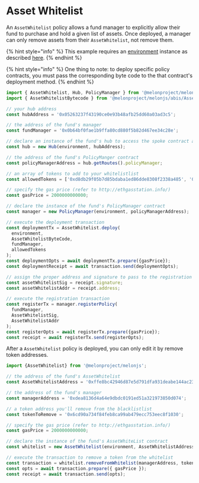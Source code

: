 # Asset Whitelist

An `AssetWhitelist` policy allows a fund manager to explicitly allow their fund to purchase and hold a given list of assets. Once deployed, a manager can only remove assets from their `AssetWhitelist`, not remove them. 

{% hint style="info" %}
This example requires an [environment](../../building-blocks/environment/) instance as described [here](../../building-blocks/environment/).
{% endhint %}

{% hint style="info" %}
One thing to note: to deploy specific policy contracts, you must pass the corresponding byte code to the that contract's deployment method.
{% endhint %}

```javascript
import { AssetWhitelist, Hub, PolicyManager } from '@melonproject/melonjs';
import { AssetWhitelistBytecode } from '@melonproject/melonjs/abis/AssetWhitelist.bin';

// your hub address
const hubAddress = '0x05263237f43190ce0e93b48afb25dd60a03ad3c5';

// the address of the fund's manager 
const fundManager = '0x0b64bf0fae1b9ffa80cd880f5b82d467ee34c28e'; 

// declare an instance of the fund's hub to access the spoke contract addresses
const hub = new Hub(environment, hubAddress);

// the address of the fund's PolicyManger contract
const policyManagerAddress = hub.getRoutes().policyManager; 

// an array of tokens to add to your whitelistlist
const allowedTokens = ['0xd8db29f05b7d85bdaba1ed86dde8308f2338a485', '0x813879c9ba21271431dab30069863f604837b031']; 

// specify the gas price (refer to http://ethgasstation.info/)
const gasPrice = 2000000000000; 

// declare the instance of the fund's PolicyManager contract
const manager = new PolicyManager(environment, policyManagerAddress);

// execute the deployment transaction
const deploymentTx = AssetWhitelist.deploy(
  environment, 
  AssetWhitelistByteCode, 
  fundManager, 
  allowedTokens
);
const deploymentOpts = await deploymentTx.prepare({gasPrice});
const deploymentReceipt = await transaction.send(deploymentOpts);

// assign the proper address and signature to pass to the registration transaction
const assetWhitelistSig = receipt.signature; 
const assetWhitelistAddr = receipt.address;   

// execute the registration transaction
const registerTx = manager.registerPolicy(
  fundManager, 
  AssetWhitelistSig, 
  AssetWhitelistAddr
);
const registerOpts = await registerTx.prepare({gasPrice});
const receipt = await registerTx.send(registerOpts);
```

After a `AssetWhitelist` policy is deployed, you can only edit it by remove token addresses.

```javascript
import {AssetWhitelist} from '@melonproject/melonjs';

// the address of the fund's AssetWhitelist
const AssetWhitelistAddress = '0xffe8bc42946d87e5d791dfa931deabe144ac23a8'; 

// the address of the fund's manager
const managerAddress = '0xdea8136d4a64e9dbdc0191ed51a321973850d074'; 

// a token address you'll remove from the blacklistlist
const tokenToRemove = '0x6cd90a734f84feb8ca99ab479ecc753eec8f1030'; 

// specify the gas price (refer to http://ethgasstation.info/)
const gasPrice = 2000000000000; 

// declare the instance of the fund's AssetWhiteList contract
const whitelist = new AssetWhitelist(environment, AssetWhitelistAddress);

// execute the transaction to remove a token from the whitelist
const transaction = whitelist.removeFromWhitelist(managerAddress, tokenToRemove);
const opts = await transaction.prepare({ gasPrice });
const receipt = await transaction.send(opts);
```

